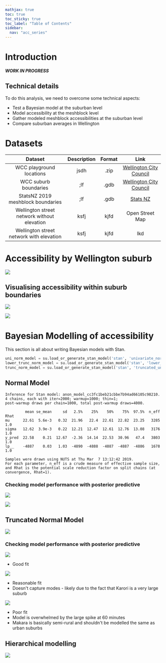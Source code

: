 ```yaml
---
mathjax: true
toc: true
toc_sticky: true
toc_label: "Table of Contents"
sidebar:
  nav: "acc_series"
---
```


# Introduction
*__WORK IN PROGRESS__*

## Technical details
To do this analysis, we need to overcome some technical aspects:
- Test a Bayesian model at the suburban level
- Model accessibility at the meshblock level
- Gather modeled meshblock accessibilities at the suburban level
- Compare suburban averages in Wellington

# Datasets

| Dataset | Description | Format | Link |
| :-----: | :---------: | :----: | :--: |
| WCC playground locations | jsdh | .zip| [Wellington City Council](https://data-wcc.opendata.arcgis.com/datasets/c3b0ae6ee9d44a7786b0990e6ea39e5d_0)|
| WCC suburb boundaries | ;lf | .gdb | [Wellington City Council](https://data-wcc.opendata.arcgis.com/datasets/f534738cf3e648f7b1524a9697376764_0) |
| StatsNZ 2019 meshblock boundaries | ;lf | .gdb | [Stats NZ](https://datafinder.stats.govt.nz/layer/98971-meshblock-higher-geographies-2019-generalised/data/) |
| Wellington street network without elevation | ksfj| kjfd | Open Street Map |
| Wellington street network with elevation | ksfj| kjfd | lkd|



# Accessibility by Wellington suburb

![](../images/2019-03-12-Modelling-accessibility-by-suburb/output_18_0.png)


## Visualising accessibility within suburb boundaries


![](../images/2019-03-12-Modelling-accessibility-by-suburb/output_20_0.png)


![](../images/2019-03-12-Modelling-accessibility-by-suburb/output_21_0.png)


# Bayesian Modelling of accessibility
This section is all about writing Bayesian models with Stan.


```python
uni_norm_model = su.load_or_generate_stan_model('stan', 'univariate_normal')
lower_trunc_norm_model = su.load_or_generate_stan_model('stan', 'lower_truncated_univariate_normal')
trunc_norm_model = su.load_or_generate_stan_model('stan', 'truncated_univariate_normal')

```


## Normal Model

    Inference for Stan model: anon_model_cc3fc1beb21cbbe7b94ad66105c98210.
    4 chains, each with iter=2000; warmup=1000; thin=1;
    post-warmup draws per chain=1000, total post-warmup draws=4000.

             mean se_mean     sd   2.5%    25%    50%    75%  97.5%  n_eff   Rhat
    mu      22.61  5.6e-3   0.32  21.96   22.4  22.61  22.82  23.25   3285    1.0
    sigma   12.62  3.9e-3   0.22  12.21  12.47  12.61  12.76  13.08   3176    1.0
    y_pred  22.58    0.21  12.67  -2.36  14.14  22.53  30.96   47.4   3803    1.0
    lp__    -4887    0.03   1.03  -4890  -4888  -4887  -4887  -4886   1678    1.0

    Samples were drawn using NUTS at Thu Mar  7 13:12:42 2019.
    For each parameter, n_eff is a crude measure of effective sample size,
    and Rhat is the potential scale reduction factor on split chains (at
    convergence, Rhat=1).


### Checking model performance with posterior predictive


![](../images/2019-03-12-Modelling-accessibility-by-suburb/output_25_0.png)

![](../images/2019-03-12-Modelling-accessibility-by-suburb/output_26_0.png)


## Truncated Normal Model

![](../images/2019-03-12-Modelling-accessibility-by-suburb/output_31_0.png)


### Checking model performance with posterior predictive
![](../images/2019-03-12-Modelling-accessibility-by-suburb/output_34_0.png)
- Good fit

![](../images/2019-03-12-Modelling-accessibility-by-suburb/output_33_0.png)
 - Reasonable fit
 - Doesn't capture modes - likely due to the fact that Karori is a very large suburb

![](../images/2019-03-12-Modelling-accessibility-by-suburb/output_35_0.png)
- Poor fit
- Model is overwhelmed by the large spike at 60 minutes
- Makara is basically semi-rural and shouldn't be modelled the same as urban suburbs


## Hierarchical modelling

![](../images/2019-03-12-Modelling-accessibility-by-suburb/output_43_0.png)

